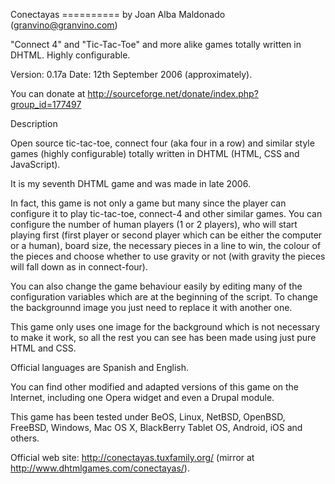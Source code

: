Conectayas
========== by Joan Alba Maldonado (granvino@granvino.com)

"Connect 4" and "Tic-Tac-Toe" and more alike games totally written in DHTML. Highly configurable.

Version: 0.17a
Date: 12th September 2006 (approximately).

You can donate at http://sourceforge.net/donate/index.php?group_id=177497


Description

Open source tic-tac-toe, connect four (aka four in a row) and similar style games (highly configurable) totally written in DHTML (HTML, CSS and JavaScript).

It is my seventh DHTML game and was made in late 2006.

In fact, this game is not only a game but many since the player can configure it to play tic-tac-toe, connect-4 and other similar games. You can configure the number of human players (1 or 2 players), who will start playing first (first player or second player which can be either the computer or a human), board size, the necessary pieces in a line to win, the colour of the pieces and choose whether to use gravity or not (with gravity the pieces will fall down as in connect-four).

You can also change the game behaviour easily by editing many of the configuration variables which are at the beginning of the script. To change the backgrounnd image you just need to replace it with another one.

This game only uses one image for the background which is not necessary to make it work, so all the rest you can see has been made using just pure HTML and CSS.

Official languages are Spanish and English.

You can find other modified and adapted versions of this game on the Internet, including one Opera widget and even a Drupal module.

This game has been tested under BeOS, Linux, NetBSD, OpenBSD, FreeBSD, Windows, Mac OS X, BlackBerry Tablet OS, Android, iOS and others.


Official web site: http://conectayas.tuxfamily.org/ (mirror at http://www.dhtmlgames.com/conectayas/).